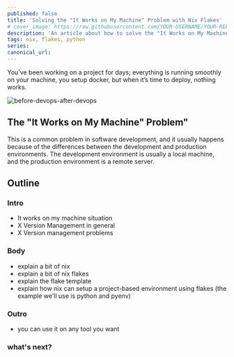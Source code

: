 ```yaml
---
published: false
title: 'Solving the "It Works on My Machine" Problem with Nix Flakes'
# cover_image: https://raw.githubusercontent.com/YOUR-USERNAME/YOUR-REPO/master/blog-posts/NAME-OF-YOUR-BLOG-POST/assets/your-asset.png
description: 'An article about how to solve the "It Works on My Machine" problem with Nix Flakes.'
tags: nix, flakes, python
series:
canonical_url:
---
```


You’ve been working on a project for days; everything is running smoothly on your machine, you setup docker, but when it’s time to deploy, nothing works.

![before-devops-after-devops](https://turnoff.us/image/en/before-devops-after-devops.png)

## The "It Works on My Machine" Problem"

This is a common problem in software development, and it usually happens because of the differences between the development and production environments. The development environment is usually a local machine, and the production environment is a remote server.

## Outline

### Intro

- It works on my machine situation
- X Version Management in general
- X Version management problems

### Body

- explain a bit of nix
- explain a bit of nix flakes
- explain the flake template
- explain how nix can setup a project-based environment using flakes (the example we'll use is python and pyenv)

### Outro

- you can use it on any tool you want

### what's next?
